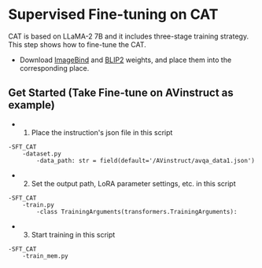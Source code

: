 # Supervised Fine-tuning on CAT
CAT is based on LLaMA-2 7B and it includes three-stage training strategy. This step shows how to fine-tune the CAT.


* Download [ImageBind](https://github.com/facebookresearch/ImageBind) and [BLIP2](https://huggingface.co/docs/transformers/model_doc/blip-2) weights, and place them into the corresponding place.

## Get Started (Take Fine-tune on AVinstruct as example)

* 1. Place the instruction's json file in this script
```
-SFT_CAT
    -dataset.py
        -data_path: str = field(default='/AVinstruct/avqa_data1.json')
```

* 2. Set the output path, LoRA parameter settings, etc. in this script
```
-SFT_CAT
    -train.py
        -class TrainingArguments(transformers.TrainingArguments):
```

* 3. Start training in this script
```
-SFT_CAT
    -train_mem.py
```
